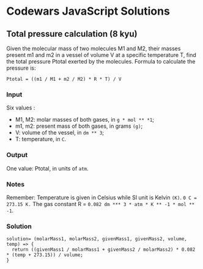 # Codewars JavaScript Solutions

## Total pressure calculation (8 kyu)

Given the molecular mass of two molecules M1 and M2, their masses present m1 and m2 in a vessel of volume V at a specific temperature T, find the total pressure Ptotal exerted by the molecules. Formula to calculate the pressure is:

`Ptotal = ((m1 / M1 + m2 / M2) * R * T) / V`

### Input

Six values :

- M1, M2: molar masses of both gases, in `g * mol ** *1`;
- m1, m2: present mass of both gases, in grams `(g)`;
- V: volume of the vessel, in `dm ** 3`;
- T: temperature, in `C`.

### Output

One value: Ptotal, in units of `atm`.

### Notes

Remember: Temperature is given in Celsius while SI unit is Kelvin `(K)`. `0 C = 273.15 K.`
The gas constant R = `0.082 dm *** 3 * atm * K ** -1 * mol ** -1`.

### Solution

```
solution= (molarMass1, molarMass2, givenMass1, givenMass2, volume, temp) => {
  return ((givenMass1 / molarMass1 + givenMass2 / molarMass2) * 0.082 * (temp + 273.15)) / volume;
}
```

